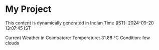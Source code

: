 # My Project

This content is dynamically generated in Indian Time (IST): 2024-09-20 13:07:45 IST


Current Weather in Coimbatore:
Temperature: 31.88 °C
Condition: few clouds
